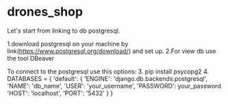 # drones_shop

Let's start from linking to db postgresql. 

1.download postgresql on your machine by link(https://www.postgresql.org/download/) and set up.
2.For view db use the tool DBeaver

To connect to the postgresql use this options:
3. pip install psycopg2
4. DATABASES = {
    'default': {
        'ENGINE': 'django.db.backends.postgresql',
        'NAME': 'db_name',
        'USER': 'your_username',
        'PASSWORD': your_password
        'HOST': 'localhost',
        'PORT': '5432'
    }
}
